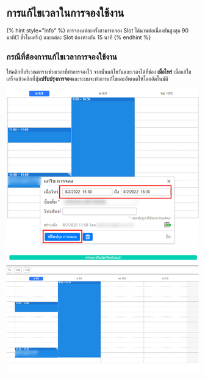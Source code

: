 # การแก้ไขเวลาในการจองใช้งาน

{% hint style="info" %}
การจองแต่ละครั้งสามารถจอง Slot ได้นานต่อเนื่องกันสูงสุด 90 นาที(1 ชั่วโมงครึ่ง) และแต่ละ Slot ต้องห่างกัน 15 นาที
{% endhint %}

## กรณีที่ต้องการ**แก้ไขเวลาการจองใช้งาน**&#x20;

ให้คลิกที่บริเวณตารางช่วงเวลาที่ทำการจองไว้ จากนั้นแก้ไขวันและเวลาได้ที่ช่อง **เมื่อไหร่** เมื่อแก้ไขเสร็จแล้วคลิกที่ปุ่ม**ปรับปรุงการจอง**และระบบจะทำการแก้ไขและอัพเดตให้โดยอัตโนมัติ

![แก้ไขวันหรือเวลาได้ที่ช่อง"เมื่อไหร่" จากนั้นกด "ปรับปรุงการจอง" เพื่อยืนยันการแก้ไข](<../.gitbook/assets/image (209).png>)

![ระบบจะทำการเปลี่ยนแปลงวันหรือเวลาให้โดยอัตโนมัติ](<../.gitbook/assets/image (213).png>)
